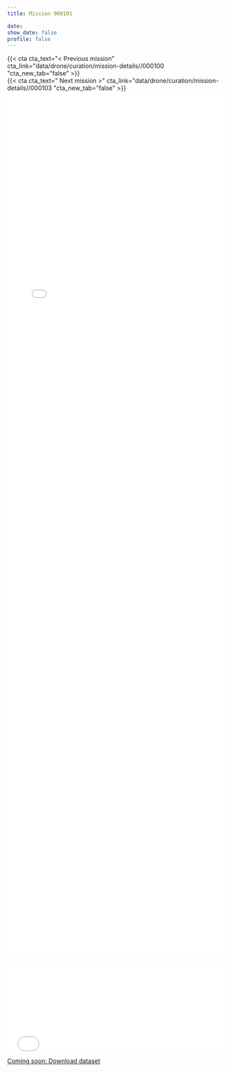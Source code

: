 ```yaml
---
title: Mission 000101

date:
show_date: false
profile: false
---
```


<p style="color: red; line-height: 125%;"></p>

<div class="container">
    <div class="row">
        <div class="col-sm">
            <div class="text-center">
            <!-- Need to escape the Jinjar render, so pass the CTA shortcode as a jinjar string expression, which Jinjar will output into what is read by Hugo -->
            {{< cta cta_text="< Previous mission" cta_link="data/drone/curation/mission-details//000100 "cta_new_tab="false" >}}
            </div>
        </div>
        <div class="col-sm">
            <div class="text-center">
            {{< cta cta_text=" Next mission >" cta_link="data/drone/curation/mission-details//000103 "cta_new_tab="false" >}}
            </div>
        </div>
    </div>
</div>

<iframe src="/curation-mission-details-maps/000101.html" frameborder="0" scrolling="yes" seamless="seamless" style="display:block; width:100%; height:50vh; background: rgba(0,0,0,0);" class="tester"></iframe>

<br>

<iframe src="/curation-mission-details-datatables/000101.html" onload='javascript:(function(o){o.style.height=o.contentWindow.document.body.scrollHeight+"px";}(this));' style="height:200px;width:100%;border:none;overflow:hidden;padding:0;"></iframe>

[Coming soon: Download dataset](#)

<!-- Script to make the datatable the height to fit the data -->
<script type="application/javascript">
    var iframe = document.getElementById("myIframe");
 
    iframe.onload = function(){
    iframe.contentWindow.document.body.scrollHeight + 'px';
    }
</script>
